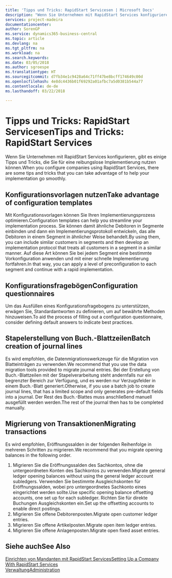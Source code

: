 ```yaml
---
title: 'Tipps und Tricks: RapidStart Servicesen | Microsoft Docs'
description: "Wenn Sie Unternehmen mit RapidStart Services konfigurieren, gibt es einige Tipps und Tricks, die Sie für eine reibungslose Implementierung nutzen können."
services: project-madeira
documentationcenter: 
author: SorenGP
ms.service: dynamics365-business-central
ms.topic: article
ms.devlang: na
ms.tgt_pltfrm: na
ms.workload: na
ms.search.keywords: 
ms.date: 03/05/2018
ms.author: sgroespe
ms.translationtype: HT
ms.sourcegitcommit: d7fb34e1c9428a64c71ff47be8bcff174649c00d
ms.openlocfilehash: 4e8dc4436b01f69292a01afbc7a5d0381b544a77
ms.contentlocale: de-de
ms.lasthandoff: 03/22/2018

---
```

# <a name="tips-and-tricks-rapidstart-services"></a><span data-ttu-id="6e6d8-103">Tipps und Tricks: RapidStart Servicesen</span><span class="sxs-lookup"><span data-stu-id="6e6d8-103">Tips and Tricks: RapidStart Services</span></span>
<span data-ttu-id="6e6d8-104">Wenn Sie Unternehmen mit RapidStart Services konfigurieren, gibt es einige Tipps und Tricks, die Sie für eine reibungslose Implementierung nutzen können.</span><span class="sxs-lookup"><span data-stu-id="6e6d8-104">When you configure companies using RapidStart Services, there are some tips and tricks that you can take advantage of to help your implementation go smoothly.</span></span>  

## <a name="take-advantage-of-configuration-templates"></a><span data-ttu-id="6e6d8-105">Konfigurationsvorlagen nutzen</span><span class="sxs-lookup"><span data-stu-id="6e6d8-105">Take advantage of configuration templates</span></span>  
<span data-ttu-id="6e6d8-106">Mit Konfigurationsvorlagen können Sie Ihren Implementierungsprozess optimieren.</span><span class="sxs-lookup"><span data-stu-id="6e6d8-106">Configuration templates can help you streamline your implementation process.</span></span> <span data-ttu-id="6e6d8-107">Sie können damit ähnliche Debitoren in Segmente einbinden und dann ein Implementierungsprotokoll entwickeln, das alle Debitoren in einem Segment in ähnlicher Weise behandelt.</span><span class="sxs-lookup"><span data-stu-id="6e6d8-107">By using them, you can include similar customers in segments and then develop an implementation protocol that treats all customers in a segment in a similar manner.</span></span> <span data-ttu-id="6e6d8-108">Auf diese Art können Sie bei jedem Segment eine bestimmte Vorkonfiguration anwenden und mit einer schnelle Implementierung fortfahren.</span><span class="sxs-lookup"><span data-stu-id="6e6d8-108">In that way, you can apply a level of preconfiguration to each segment and continue with a rapid implementation.</span></span>  

## <a name="configuration-questionnaires"></a><span data-ttu-id="6e6d8-109">Konfigurationsfragebögen</span><span class="sxs-lookup"><span data-stu-id="6e6d8-109">Configuration questionnaires</span></span>  
<span data-ttu-id="6e6d8-110">Um das Ausfüllen eines Konfigurationsfragebogens zu unterstützen, erwägen Sie, Standardantworten zu definieren, um auf bewährte Methoden hinzuweisen.</span><span class="sxs-lookup"><span data-stu-id="6e6d8-110">To aid the process of filling out a configuration questionnaire, consider defining default answers to indicate best practices.</span></span>  

## <a name="batch-creation-of-journal-lines"></a><span data-ttu-id="6e6d8-111">Stapelerstellung von Buch.-Blattzeilen</span><span class="sxs-lookup"><span data-stu-id="6e6d8-111">Batch creation of journal lines</span></span>  
<span data-ttu-id="6e6d8-112">Es wird empfohlen, die Datenmigrationswerkzeuge für die Migration von Blatteinträgen zu verwenden.</span><span class="sxs-lookup"><span data-stu-id="6e6d8-112">We recommend that you use the data migration tools provided to migrate journal entries.</span></span> <span data-ttu-id="6e6d8-113">Bei der Erstellung von Buch.-Blattzeilen mit der Stapelverarbeitung steht andernfalls nur ein begrenzter Bereich zur Verfügung, und es werden nur Verzugsfelder in einem Buch.-Blatt generiert.</span><span class="sxs-lookup"><span data-stu-id="6e6d8-113">Otherwise, if you use a batch job to create journal lines, that has a limited scope and only generates pre-default fields into a journal.</span></span> <span data-ttu-id="6e6d8-114">Der Rest des Buch.-Blattes muss anschließend manuell ausgefüllt werden werden.</span><span class="sxs-lookup"><span data-stu-id="6e6d8-114">The rest of the journal then has to be completed manually.</span></span>  

## <a name="migrating-transactions"></a><span data-ttu-id="6e6d8-115">Migrierung von Transaktionen</span><span class="sxs-lookup"><span data-stu-id="6e6d8-115">Migrating transactions</span></span>  
<span data-ttu-id="6e6d8-116">Es wird empfohlen, Eröffnungssalden in der folgenden Reihenfolge in mehreren Schritten zu migrieren.</span><span class="sxs-lookup"><span data-stu-id="6e6d8-116">We recommend that you migrate opening balances in the following order.</span></span>  

1.  <span data-ttu-id="6e6d8-117">Migrieren Sie die Eröffnungssalden des Sachkontos, ohne die untergeordneten Konten des Sachkontos zu verwenden.</span><span class="sxs-lookup"><span data-stu-id="6e6d8-117">Migrate general ledger opening balances without using the general ledger account subledgers.</span></span> <span data-ttu-id="6e6d8-118">Verwenden Sie bestimmte Ausgleichskonten für Eröffnungssalden, wobei pro untergeordnetes Sachkonto eines eingerichtet werden sollte.</span><span class="sxs-lookup"><span data-stu-id="6e6d8-118">Use specific opening balance offsetting accounts, one set up for each subledger.</span></span> <span data-ttu-id="6e6d8-119">Richten Sie für direkte Buchungen Ausgleichskonten ein.</span><span class="sxs-lookup"><span data-stu-id="6e6d8-119">Set up the offsetting accounts to enable direct postings.</span></span>  
2.  <span data-ttu-id="6e6d8-120">Migrieren Sie offene Debitorenposten.</span><span class="sxs-lookup"><span data-stu-id="6e6d8-120">Migrate open customer ledger entries.</span></span>  
3.  <span data-ttu-id="6e6d8-121">Migrieren Sie offene Artikelposten.</span><span class="sxs-lookup"><span data-stu-id="6e6d8-121">Migrate open item ledger entries.</span></span>  
4.  <span data-ttu-id="6e6d8-122">Migrieren Sie offene Anlagenposten.</span><span class="sxs-lookup"><span data-stu-id="6e6d8-122">Migrate open fixed asset entries.</span></span>  

## <a name="see-also"></a><span data-ttu-id="6e6d8-123">Siehe auch</span><span class="sxs-lookup"><span data-stu-id="6e6d8-123">See Also</span></span>  
[<span data-ttu-id="6e6d8-124">Einrichten von Mandanten mit RapidStart Services</span><span class="sxs-lookup"><span data-stu-id="6e6d8-124">Setting Up a Company With RapidStart Services</span></span>](admin-set-up-a-company-with-rapidstart.md)  
[<span data-ttu-id="6e6d8-125">Verwaltung</span><span class="sxs-lookup"><span data-stu-id="6e6d8-125">Administration</span></span>](admin-setup-and-administration.md)

